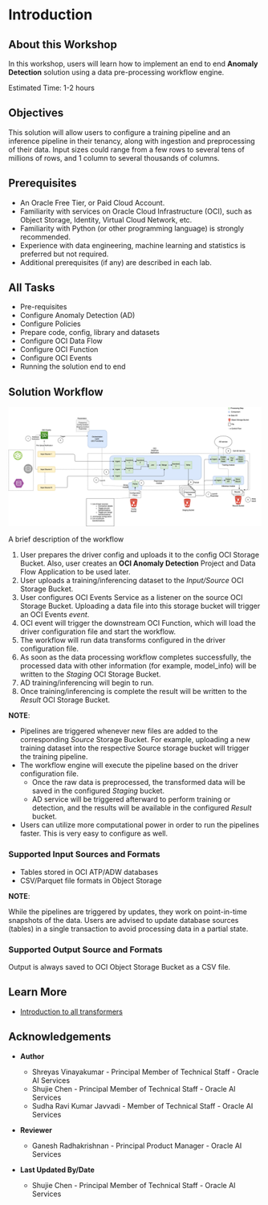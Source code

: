 # Introduction

## About this Workshop

In this workshop, users will learn how to implement an end to end **Anomaly Detection** solution using a data pre-processing workflow engine.

Estimated Time: 1-2 hours

## Objectives
This solution will allow users to configure a training pipeline and an inference pipeline in their tenancy, along with ingestion and preprocessing of their data. Input sizes could range from a few rows to several tens of millions of rows, and 1 column to several thousands of columns.


## Prerequisites

* An Oracle Free Tier, or Paid Cloud Account.
* Familiarity with services on Oracle Cloud Infrastructure (OCI), such as Object Storage, Identity, Virtual Cloud Network, etc. 
* Familiarity with Python (or other programming language) is strongly recommended.
* Experience with data engineering, machine learning and statistics is preferred but not required. 
* Additional prerequisites (if any) are described in each lab.


## All Tasks
* Pre-requisites
* Configure Anomaly Detection (AD)
* Configure Policies
* Prepare code, config, library and datasets
* Configure OCI Data Flow
* Configure OCI Function 
* Configure OCI Events
* Running the solution end to end

## Solution Workflow

![Functional Architecture](./images/workflow.png)

A brief description of the workflow

1.  User prepares the driver config and uploads it to the config OCI Storage Bucket. Also, user creates an **OCI Anomaly Detection** Project and Data Flow Application to be used later.
2.  User uploads a training/inferencing dataset to the *Input/Source* OCI Storage Bucket.
3.  User configures OCI Events Service as a listener on the source OCI Storage Bucket. Uploading a data file into this storage bucket will trigger an OCI Events *event*.
4.  OCI event will trigger the downstream OCI Function, which will load the driver configuration file and start the workflow.
5.  The workflow will run data transforms configured in the driver configuration file.
6.  As soon as the data processing workflow completes successfully, the processed data with other information (for example, model\_info) will be written to the *Staging* OCI Storage Bucket.
7.  AD training/inferencing will begin to run. 
8.  Once training/inferencing is complete the result will be written to the *Result* OCI Storage Bucket.

**NOTE**:

*   Pipelines are triggered whenever new files are added to the corresponding *Source* Storage Bucket. For example, uploading a new training dataset into the respective Source storage bucket will trigger the training pipeline.
*   The workflow engine will execute the pipeline based on the driver configuration file.
    *   Once the raw data is preprocessed, the transformed data will be saved in the configured *Staging* bucket.
    *   AD service will be triggered afterward to perform training or detection, and the results will be available in the configured *Result* bucket.
*   Users can utilize more computational power in order to run the pipelines faster. This is very easy to configure as well.

### Supported Input Sources and Formats

*   Tables stored in OCI ATP/ADW databases
*   CSV/Parquet file formats in Object Storage

**NOTE**:

While the pipelines are triggered by updates, they work on point-in-time snapshots of the data. Users are advised to update database sources (tables) in a single transaction to avoid processing data in a partial state.

### Supported Output Source and Formats

Output is always saved to OCI Object Storage Bucket as a CSV file.

## Learn More


* [Introduction to all transformers](../optional/Introduction-to-Transformers-for-Data-Preprocessing.md)

## Acknowledgements
* **Author**
    * Shreyas Vinayakumar - Principal Member of Technical Staff - Oracle AI Services
    * Shujie Chen - Principal Member of Technical Staff - Oracle AI Services
    * Sudha Ravi Kumar Javvadi - Member of Technical Staff - Oracle AI Services

* **Reviewer**
    * Ganesh Radhakrishnan - Principal Product Manager - Oracle AI Services

* **Last Updated By/Date**
    * Shujie Chen - Principal Member of Technical Staff - Oracle AI Services
